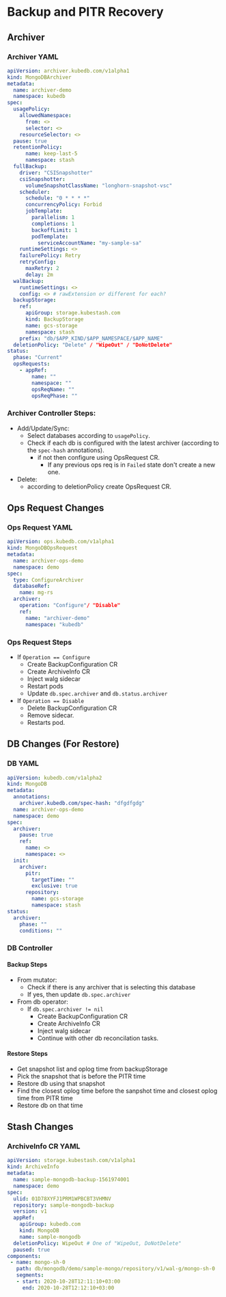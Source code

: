 # Backup and PITR Recovery

## Archiver
### Archiver YAML
```yaml
apiVersion: archiver.kubedb.com/v1alpha1
kind: MongoDBArchiver
metadata:
  name: archiver-demo
  namespace: kubedb
spec:
  usagePolicy:
    allowedNamespace:
      from: <>
      selector: <>
    resourceSelector: <>
  pause: true
  retentionPolicy:
      name: keep-last-5
      namespace: stash
  fullBackup:
    driver: "CSISnapshotter"
    csiSnapshotter:
      volumeSnapshotClassName: "longhorn-snapshot-vsc"
    scheduler:
      schedule: "0 * * * *"
      concurrencyPolicy: Forbid
      jobTemplate:
        parallelism: 1
        completions: 1
        backoffLimit: 1
        podTemplate:
          serviceAccountName: "my-sample-sa"
    runtimeSettings: <>
    failurePolicy: Retry
    retryConfig:
      maxRetry: 2
      delay: 2m
  walBackup:
    runtimeSettings: <>
    config: <> # rawExtension or different for each?
  backupStorage:
    ref:
      apiGroup: storage.kubestash.com
      kind: BackupStorage
      name: gcs-storage
      namespace: stash
    prefix: "db/$APP_KIND/$APP_NAMESPACE/$APP_NAME"
  deletionPolicy: "Delete" / "WipeOut" / "DoNotDelete"
status:
  phase: "Current" 
  opsRequests:
    - appRef: 
        name: ""
        namespace: ""
        opsReqName: ""
        opsReqPhase: ""
```

### Archiver Controller Steps:
- Add/Update/Sync:
  - Select databases according to `usagePolicy`.
  - Check if each db is configured with the latest archiver (according to the `spec-hash` annotations).
    - if not then configure using OpsRequest CR. 
    	- If any previous ops req is in `Failed` state don't create a new one.
- Delete:
  - according to deletionPolicy create OpsRequest CR.


## Ops Request Changes
### Ops Request YAML
```yaml
apiVersion: ops.kubedb.com/v1alpha1
kind: MongoDBOpsRequest
metadata:
  name: archiver-ops-demo
  namespace: demo
spec:
  type: ConfigureArchiver
  databaseRef:
    name: mg-rs
  archiver:
    operation: "Configure"/ "Disable"
    ref:
      name: "archiver-demo"
      namespace: "kubedb"
```

### Ops Request Steps
- If `Operation == Configure`
  - Create BackupConfiguration CR
  - Create ArchiveInfo CR
  - Inject walg sidecar
  - Restart pods
  - Update `db.spec.archiver` and `db.status.archiver`
- If `Operation == Disable`
  - Delete BackupConfiguration CR
  - Remove sidecar.
  - Restarts pod.

## DB Changes (For Restore)
### DB YAML
```yaml
apiVersion: kubedb.com/v1alpha2
kind: MongoDB
metadata:
  annotations:
  	archiver.kubedb.com/spec-hash: "dfgdfgdg"
  name: archiver-ops-demo
  namespace: demo
spec:
  archiver:
    pause: true
    ref:
      name: <>
      namespace: <>
  init:
    archiver:
      pitr:
        targetTime: ""
        exclusive: true 
      repository:
        name: gcs-storage
        namespace: stash
status:
  archiver:
    phase: ""
    conditions: ""
```

### DB Controller

#### Backup Steps
- From mutator: 
	- Check if there is any archiver that is selecting this database
	- If yes, then update `db.spec.archiver`
- From db operator:
	- If `db.spec.archiver != nil`
		- Create BackupConfiguration CR
		- Create ArchiveInfo CR
		- Inject walg sidecar
		- Continue with other db reconcilation tasks.

#### Restore Steps
- Get snapshot list and oplog time from backupStorage 
- Pick the snapshot that is before the PITR time
- Restore db using that snapshot 
- Find the closest oplog time before the sanpshot time and closest oplog time from PITR time
- Restore db on that time

## Stash Changes
### ArchiveInfo CR YAML
```yaml
apiVersion: storage.kubestash.com/v1alpha1
kind: ArchiveInfo
metadata:
  name: sample-mongodb-backup-1561974001
  namespace: demo
spec:
  ulid: 01D78XYFJ1PRM1WPBCBT3VHMNV
  repository: sample-mongodb-backup
  version: v1
  appRef:
    apiGroup: kubedb.com
    kind: MongoDB
    name: sample-mongodb
  deletionPolicy: WipeOut # One of "WipeOut, DoNotDelete"
  paused: true
components:
 - name: mongo-sh-0
   path: db/mongodb/demo/sample-mongo/repository/v1/wal-g/mongo-sh-0
   segments:
   - start: 2020-10-28T12:11:10+03:00
     end: 2020-10-28T12:12:10+03:00
```
